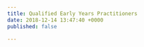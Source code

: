 ```yaml
---
title: Qualified Early Years Practitioners
date: 2018-12-14 13:47:40 +0000
published: false

---
```

